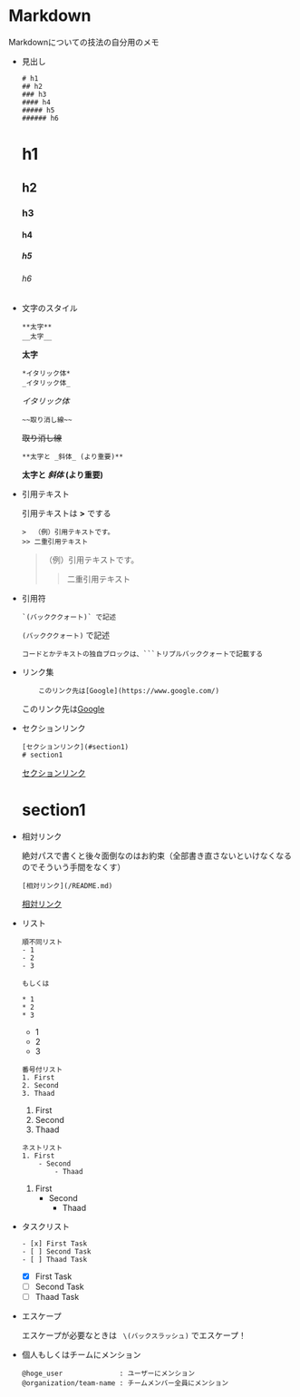 # Markdown
Markdownについての技法の自分用のメモ

-  見出し

    ```
    # h1
    ## h2
    ### h3
    #### h4
    ##### h5
    ###### h6
    ```
    # h1
    ## h2
    ### h3
    #### h4
    ##### h5
    ###### h6

- 文字のスタイル

    ```
    **太字**
    __太字__
    ```
    **太字** 

    ```
    *イタリック体*
    _イタリック体_
    ```
    *イタリック体*

    ```
    ~~取り消し線~~
    ```
    ~~取り消し線~~ 

    ```
    **太字と _斜体_ (より重要)**
    ```
    **太字と _斜体_ (より重要)**

- 引用テキスト

    引用テキストは **>** でする
    ```
    >  （例）引用テキストです。
    >> 二重引用テキスト
    ```
    >  （例）引用テキストです。
    >> 二重引用テキスト

- 引用符

    ```
    `(バックククォート)` で記述
    ```
    `(バックククォート)` で記述

    ```
    コードとかテキストの独自ブロックは、```トリプルバッククォートで記載する
    ```

- リンク集

    ```
        このリンク先は[Google](https://www.google.com/)
    ```
    このリンク先は[Google](https://www.google.com/)

- セクションリンク

    ```
    [セクションリンク](#section1)
    # section1
    ```
    [セクションリンク](#section1)
    # section1

- 相対リンク

    絶対パスで書くと後々面倒なのはお約束（全部書き直さないといけなくなるのでそういう手間をなくす）

    ```
    [相対リンク](/README.md)
    ```
    [相対リンク](/README.md)

- リスト

    ```
    順不同リスト
    - 1
    - 2
    - 3

    もしくは

    * 1
    * 2
    * 3
    ```
    - 1
    - 2
    - 3

    ```
    番号付リスト
    1. First
    2. Second
    3. Thaad
    ```
    1. First
    2. Second
    3. Thaad

    ```
    ネストリスト
    1. First
        - Second
            - Thaad 
    ```
    1. First
        - Second
            - Thaad
    
- タスクリスト

    ```
    - [x] First Task
    - [ ] Second Task
    - [ ] Thaad Task
    ```
    - [x] First Task
    - [ ] Second Task
    - [ ] Thaad Task

- エスケープ

    エスケープが必要なときは ` \(バックスラッシュ)` でエスケープ！

- 個人もしくはチームにメンション

    ```
    @hoge_user              : ユーザーにメンション
    @organization/team-name : チームメンバー全員にメンション
    ```
